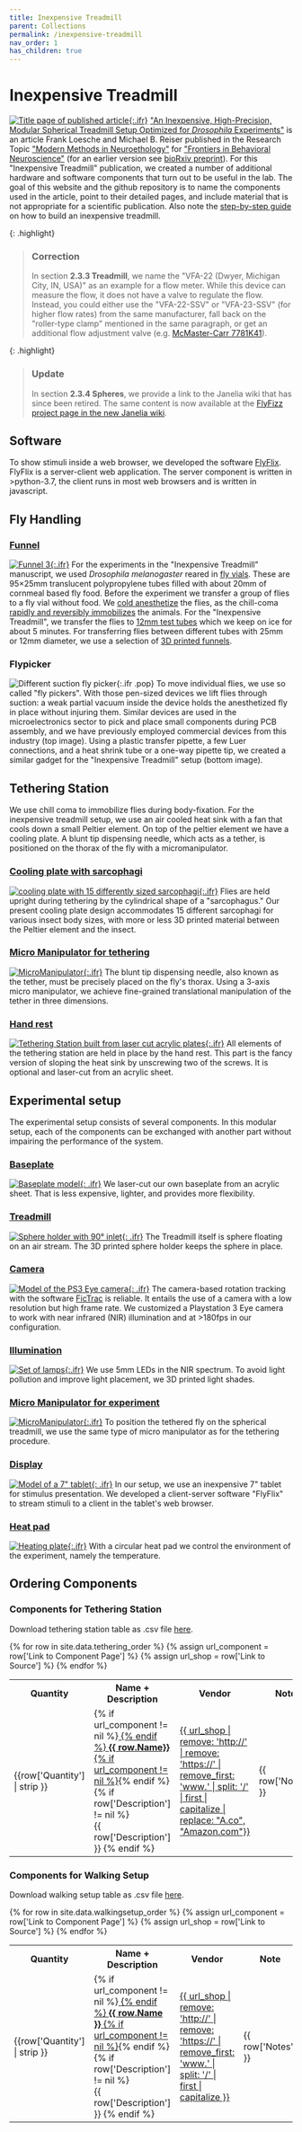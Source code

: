 ```yaml
---
title: Inexpensive Treadmill
parent: Collections
permalink: /inexpensive-treadmill
nav_order: 1
has_children: true
---
```

# Inexpensive Treadmill

[![Title page of published article]({{site.baseurl}}/assets/img/Collection/10.3389_fnbeh.2021.689573.png){:.ifr}](https://doi.org/10.3389/fnbeh.2021.689573)
["An Inexpensive, High-Precision, Modular Spherical Treadmill Setup Optimized for *Drosophila* Experiments"](https://doi.org/10.3389/fnbeh.2021.689573) is an article Frank Loesche and Michael B. Reiser published in the Research Topic ["Modern Methods in Neuroethology"](https://www.frontiersin.org/research-topics/12605/modern-methods-in-neuroethology) for ["Frontiers in Behavioral Neuroscience"](https://www.frontiersin.org/journals/behavioral-neuroscience) (for an earlier version see [bioRxiv preprint](https://doi.org/10.1101/2021.04.29.442008)). For this "Inexpensive Treadmill" publication, we created a number of additional hardware and software components that turn out to be useful in the lab. The goal of this website and the github repository is to name the components used in the article, point to their detailed pages, and include material that is not appropriate for a scientific publication. Also note the [step-by-step guide]({{site.baseurl}}/how-to-build-inexpensive-treadmill) on how to build an inexpensive treadmill.

{: .highlight}

> ### Correction
>
> In section __2.3.3 Treadmill__, we name the "VFA-22 (Dwyer, Michigan City, IN, USA)" as an example for a flow meter. While this device can measure the flow, it does not have a valve to regulate the flow. Instead, you could either use the "VFA-22-SSV" or "VFA-23-SSV" (for higher flow rates) from the same manufacturer, fall back on the "roller-type clamp" mentioned in the same paragraph, or get an additional flow adjustment valve (e.g. [McMaster-Carr 7781K41](https://www.mcmaster.com/7781K41/)).

{: .highlight}

> ### Update
>
> In section __2.3.4 Spheres__, we provide a link to the Janelia wiki that has since been retired. The same content is now available at the [FlyFizz project page in the new Janelia wiki](https://wikis.janelia.org/display/flyfizz/Home).

## Software

To show stimuli inside a web browser, we developed the software [FlyFlix](https://github.com/floesche/FlyFlix). FlyFlix is a server-client web application. The server component is written in >python-3.7, the client runs in most web browsers and is written in javascript.

## Fly Handling

### [Funnel]({{site.baseurl}}/tether/funnels)

[![Funnel 3]({{site.baseurl}}/assets/img/Tethering/Funnels/Funnel_fly-vial-to-12mm-tube.png){:.ifr}]({{site.baseurl}}/tether/funnels)
For the experiments in the "Inexpensive Treadmill" manuscript, we used *Drosophila melanogaster* reared in [fly vials](https://flystuff.com/drosophila-products/vials/). These are 95×25mm translucent polypropylene tubes filled with about 20mm of cornmeal based fly food. Before the experiment we transfer a group of flies to a fly vial without food. We [cold anesthetize](https://doi.org/10.1242/jeb.098442) the flies, as the chill-coma [rapidly and reversibly immobilizes](https://doi.org/10.1086/320429) the animals. For the "Inexpensive Treadmill", we transfer the flies to [12mm test tubes](https://en.wikipedia.org/wiki/Test_tube#Biosciences) which we keep on ice for about 5 minutes. For transferring flies between different tubes with 25mm or 12mm diameter, we use a selection of [3D printed funnels]({{site.baseurl}}/tether/funnels).

### Flypicker

![Different suction fly picker]({{site.baseurl}}/assets/img/Tethering/Flypicker/Flypickers.jpg){:.ifr .pop}
To move individual flies, we use so called "fly pickers". With those pen-sized devices we lift flies through suction: a weak partial vacuum inside the device holds the anesthetized fly in place without injuring them. Similar devices are used in the microelectronics sector to pick and place small components during PCB assembly, and we have previously employed commercial devices from this industry (top image). Using a plastic transfer pipette, a few Luer connections, and a heat shrink tube or a one-way pipette tip, we created a similar gadget for the "Inexpensive Treadmill" setup (bottom image). <!-- TODO: add page and description on how to produce this -->

## Tethering Station

We use chill coma to immobilize flies during body-fixation. For the inexpensive treadmill setup, we use an air cooled heat sink with a fan that cools down a small Peltier element. On top of the peltier element we have a cooling plate. A blunt tip dispensing needle, which acts as a tether, is positioned on the thorax of the fly with a micromanipulator.

### [Cooling plate with sarcophagi]({{site.baseurl}}/tether/sarcophagus)

[![cooling plate with 15 differently sized sarcophagi]({{site.baseurl}}/assets/img/Tethering/Sarcophagus/Sarcophagus_platform_15.png){:.ifr}]({{site.baseurl}}/tether/sarcophagus)
Flies are held upright during tethering by the cylindrical shape of a "sarcophagus." Our present cooling plate design accommodates 15 different sarcophagi for various insect body sizes, with more or less 3D printed material between the Peltier element and the insect.

### [Micro Manipulator for tethering]({{site.baseurl}}/tether/micromanipulator)

[![MicroManipulator]({{site.baseurl}}/assets/img/Tethering/MicroManipulator/MicroManipulator_Assembly_Figure2.png){:.ifr}]({{site.baseurl}}/tether/micromanipulator)
The blunt tip dispensing needle, also known as the tether, must be precisely placed on the fly's thorax. Using a 3-axis micro manipulator, we achieve fine-grained translational manipulation of the tether in three dimensions.

### [Hand rest]({{site.baseurl}}/tether/station)

[![Tethering Station built from laser cut acrylic plates]({{site.baseurl}}/assets/img/Tethering/Tethering-Station/Tethering-Station-v1_acrylic_precut.png){:.ifr}]({{site.baseurl}}/tether/station)
All elements of the tethering station are held in place by the hand rest. This part is the fancy version of sloping the heat sink by unscrewing two of the screws. It is optional and laser-cut from an acrylic sheet.

## Experimental setup

The experimental setup consists of several components. In this modular setup, each of the components can be exchanged with another part without impairing the performance of the system.

### [Baseplate]({{site.baseurl}}/miscellaneous/baseplate)

[![Baseplate model]({{site.baseurl}}/assets/img/Miscellaneous/Baseplate/Baseplate.png){: .ifr}]({{site.baseurl}}/miscellaneous/baseplate)
We laser-cut our own baseplate from an acrylic sheet. That is less expensive, lighter, and provides more flexibility.

### [Treadmill]({{site.baseurl}}/walking/sphere-holder)

[![Sphere holder with 90° inlet]({{site.baseurl}}/assets/img/Walking-Setup/Treadmill_Sphere_Holder/Treadmill_Sphere_Holder_9mm-ball_90deg.png){: .ifr}]({{site.baseurl}}/walking/sphere-holder)
The Treadmill itself is sphere floating on an air stream. The 3D printed sphere holder keeps the sphere in place.

### [Camera]({{site.baseurl}}/miscellaneous/ps3-eye)

[![Model of the PS3 Eye camera]({{site.baseurl}}/assets/img/Miscellaneous/PS3-Eye/PS3-Eye.png){: .ifr}]({{site.baseurl}}/miscellaneous/ps3-eye)
The camera-based rotation tracking with the software [FicTrac](https://github.com/rjdmoore/fictrac) is reliable. It entails the use of a camera with a low resolution but high frame rate. We customized a Playstation 3 Eye camera to work with near infrared (NIR) illumination and at >180fps in our configuration.

### [Illumination]({{site.baseurl}}/walking/illumination)

[![Set of lamps]({{site.baseurl}}/assets/img/Walking-Setup/Lamp_LED_5mm/illumination-lamps.png){:.ifr}]({{site.baseurl}}/walking/illumination)
We use 5mm LEDs in the NIR spectrum. To avoid light pollution and improve light placement, we 3D printed light shades.

### [Micro Manipulator for experiment]({{site.baseurl}}/tether/micromanipulator)

[![MicroManipulator]({{site.baseurl}}/assets/img/Tethering/MicroManipulator/MicroManipulator_Assembly_Figure2.png){:.ifr}]({{site.baseurl}}/tether/micromanipulator)
To position the tethered fly on the spherical treadmill, we use the same type of micro manipulator as for the tethering procedure.

### [Display]({{site.baseurl}}/miscellaneous/tablet)

[![Model of a 7" tablet]({{site.baseurl}}/assets/img/Miscellaneous/Tablet/FireTablet.png){: .ifr}]({{site.baseurl}}/miscellaneous/tablet)
In our setup, we use an inexpensive 7" tablet for stimulus presentation. We developed a client-server software "FlyFlix" to stream stimuli to a client in the tablet's web browser.

### [Heat pad]({{site.baseurl}}/miscellaneous/baseplate)

[![Heating plate]({{site.baseurl}}/assets/img/Miscellaneous/Baseplate/Heating-Base.png){:.ifr}]({{site.baseurl}}/miscellaneous/baseplate)
With a circular heat pad we control the environment of the experiment, namely the temperature.

## Ordering Components

### Components for Tethering Station

Download tethering station table as .csv file [here]({{site.baseurl}}/assets/data/tethering_order.csv).

<!-- Generates table from tethering_order.csv -->
<!-- note: Jekyll/Liquid wants to skip identical column headings, so there's a
space after duplicate headings in the user-friendly section of the csv files-->

<table>
  <tr>
    <th width="10%">Quantity</th>
    <th width="50%">Name + Description</th>
    <th width="20%">Vendor</th>
    <th width="20%">Note</th>
  </tr>
  {% for row in site.data.tethering_order %}
  <tr>
    <td>{{row['Quantity'] | strip }}</td>
    {% assign url_component = row['Link to Component Page'] %}
    <td>{% if url_component != nil %}<a href="{{ url_component | strip }}"> {% endif %}
    <strong>{{ row.Name}}</strong>
    {% if url_component != nil %}</a>{% endif %}
    {% if row['Description'] != nil %}<br/>{{ row['Description'] }} {% endif %}
    </td>
    {% assign url_shop = row['Link to Source'] %}
    <td><a href="{{ url_shop | strip }}">{{ url_shop | remove: 'http://' | remove: 'https://' | remove_first: 'www.' | split: '/' | first | capitalize | replace: "A.co", "Amazon.com"}}</a></td>
    <td>{{ row['Notes'] }}</td>
  </tr>
  {% endfor %}
</table>

### Components for Walking Setup

Download walking setup table as .csv file [here]({{site.baseurl}}/assets/data/walkingsetup_order.csv).

<table>
  <tr>
    <th width="10%">Quantity</th>
    <th width="50%">Name + Description</th>
    <th width="20%">Vendor</th>
    <th width="20%">Note</th>
  </tr>
  {% for row in site.data.walkingsetup_order %}
  <tr>
    <td>{{row['Quantity'] | strip }}</td>
    {% assign url_component = row['Link to Component Page'] %}
    <td>{% if url_component != nil %}<a href="{{ url_component | strip }}"> {% endif %}
    <strong>{{ row.Name }}</strong>
    {% if url_component != nil %}</a>{% endif %}
    {% if row['Description'] != nil %}<br/>{{ row['Description'] }} {% endif %}
    </td>
    {% assign url_shop = row['Link to Source'] %}
    <td><a href="{{ url_shop | strip }}">{{ url_shop | remove: 'http://' | remove: 'https://' | remove_first: 'www.' | split: '/' | first | capitalize }}</a></td>
    <td>{{ row['Notes'] }}</td>
  </tr>
  {% endfor %}
</table>

